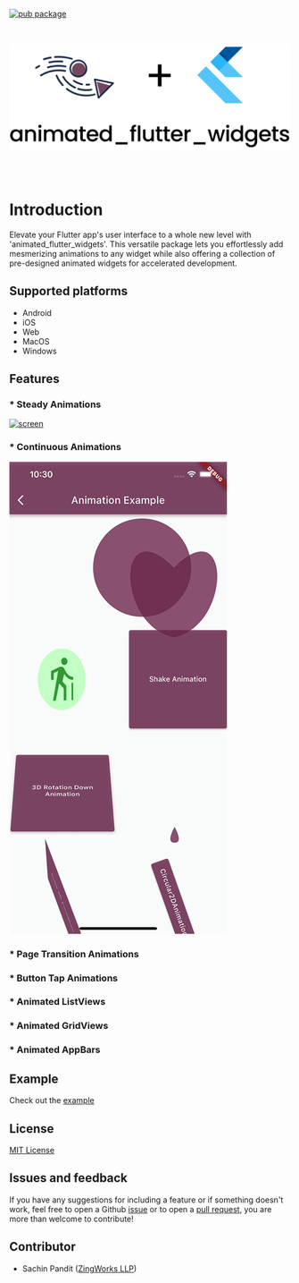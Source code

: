 [![pub package](https://img.shields.io/pub/v/animated_flutter_widgets.svg)](https://pub.dartlang.org/packages/animated_flutter_widgets)

<br>
<p align="center">
<img alt="animated_flutter_widgets" src="https://github.com/Zingworks-Sachin/animated_flutter_widgets/blob/main/assets/plugin_image.png?raw=true" />
</p>
<br><br>

# Introduction

Elevate your Flutter app's user interface to a whole new level with 'animated_flutter_widgets'. This versatile package lets you effortlessly add mesmerizing animations to any widget while also offering a collection of pre-designed animated widgets for accelerated development.

## Supported platforms
- Android
- iOS
- Web
- MacOS
- Windows

## Features
### * Steady Animations

  [![screen](https://github.com/Zingworks-Sachin/animated_flutter_widgets/blob/main/assets/steady_animation.gif)](https://github.com/Zingworks-Sachin/animated_flutter_widgets)

### * Continuous Animations

[![screen](https://github.com/Zingworks-Sachin/animated_flutter_widgets/blob/main/assets/continous_animations.gif)](https://github.com/Zingworks-Sachin/animated_flutter_widgets)

### * Page Transition Animations
### * Button Tap Animations
### * Animated ListViews
### * Animated GridViews
### * Animated AppBars

## Example
Check out the [example](https://github.com/Zingworks-Sachin/animated_flutter_widgets/tree/main/example)

## License
[MIT License](https://github.com/Zingworks-Sachin/twilio_chat_conversation/blob/main/LICENSE)

## Issues and feedback
If you have any suggestions for including a feature or if something doesn't work, feel free to open a Github [issue](https://github.com/Zingworks-Sachin/twilio_chat_conversation/issues) or to open a [pull request](https://github.com/Zingworks-Sachin/twilio_chat_conversation/pulls), you are more than welcome to contribute!

## Contributor
- Sachin Pandit ([ZingWorks LLP](https://zingworks.in/))
